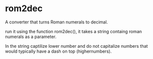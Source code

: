 # rom2dec
A converter that turns Roman numerals to decimal.



run it using the function rom2dec(), it takes a string containg roman numerals as a parameter.

In the string captilize lower number and do not capitalize numbers that would typically have a dash on top (highernumbers).
